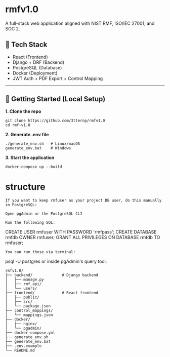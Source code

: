 # rmfv1.0
A full-stack web application aligned with NIST RMF, ISO/IEC 27001, and SOC 2.

## 🧰 Tech Stack
- React (Frontend)
- Django + DRF (Backend)
- PostgreSQL (Database)
- Docker (Deployment)
- JWT Auth + PDF Export + Control Mapping

---

## 🚀 Getting Started (Local Setup)
**1. Clone the repo**
```
git clone https://github.com/3tternp/rmfv1.0
cd rmf-v1.0
```
**2. Generate .env file**
```
./generate_env.sh   # Linux/macOS
generate_env.bat    # Windows
```
**3. Start the application**
```
docker-compose up --build
```
# structure 

```
If you want to keep rmfuser as your project DB user, do this manually in PostgreSQL:

Open pgAdmin or the PostgreSQL CLI

Run the following SQL:
```
CREATE USER rmfuser WITH PASSWORD 'rmfpass';
CREATE DATABASE rmfdb OWNER rmfuser;
GRANT ALL PRIVILEGES ON DATABASE rmfdb TO rmfuser;
```
You can run these via terminal:
```
psql -U postgres
or inside pgAdmin's query tool.
```
rmfv1.0/
├── backend/             # Django backend
│   ├── manage.py
│   ├── rmf_api/
│   └── users/
├── frontend/            # React frontend
│   ├── public/
│   ├── src/
│   └── package.json
├── control_mappings/
│   └── mappings.json
├── docker/
│   ├── nginx/
│   └── pgadmin/
├── docker-compose.yml
├── generate_env.sh
├── generate_env.bat
├── .env.example
└── README.md
```
